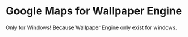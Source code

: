 # Google Maps for Wallpaper Engine

Only for Windows! Because Wallpaper Engine only exist for windows.
